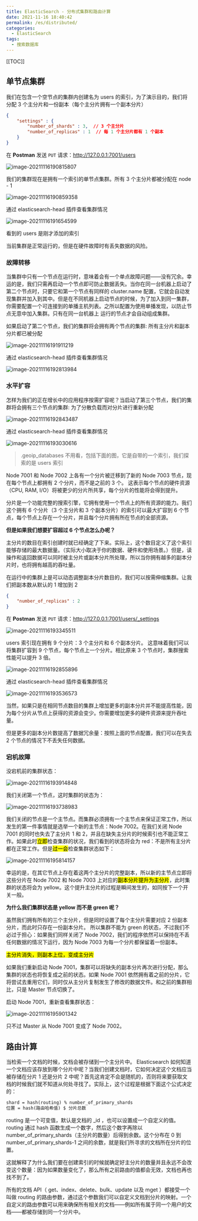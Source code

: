 ```yaml
---
title: ElasticSearch - 分布式集群和路由计算
date: 2021-11-16 18:40:42
permalink: /es/distributed/
categories:
  - ElasticSearch
tags: 
  - 搜索数据库
---
```


[[TOC]]

## 单节点集群

我们在包含一个空节点的集群内创建名为 users 的索引，为了演示目的，我们将分配 3 个主分片和一份副本（每个主分片拥有一个副本分片）

```json
{
    "settings" : {
        "number_of_shards" : 3,  // 3 个主分片
        "number_of_replicas" : 1  // 每 1 个主分片都有 1 个副本
    }
}
```

在 **Postman** 发送 `PUT` 请求：http://127.0.0.1:7001/users

![image-20211116190815807](https://cdn.staticaly.com/gh/Kele-Bingtang/static@master/img/ElasticSearch/20211116190931.png)

我们的集群现在是拥有一个索引的单节点集群。所有 3 个主分片都被分配在 node - 1 

![image-20211116190859358](https://cdn.staticaly.com/gh/Kele-Bingtang/static@master/img/ElasticSearch/20211116190900.png)

通过 elasticsearch-head 插件查看集群情况

![image-20211116191654599](https://cdn.staticaly.com/gh/Kele-Bingtang/static@master/img/ElasticSearch/20211116191656.png)

看到的 users 是刚才添加的索引

当前集群是正常运行的，但是在硬件故障时有丢失数据的风险。

### 故障转移

当集群中只有一个节点在运行时，意味着会有一个单点故障问题——没有冗余。幸运的是，我们只需再启动一个节点即可防止数据丢失。当你在同一台机器上启动了第二个节点时，只要它和第一个节点有同样的 cluster.name 配置，它就会自动发现集群并加入到其中。但是在不同机器上启动节点的时候，为了加入到同一集群，你需要配置一个可连接到的单播主机列表。之所以配置为使用单播发现，以防止节点无意中加入集群。只有在同一台机器上 运行的节点才会自动组成集群。

如果启动了第二个节点，我们的集群将会拥有两个节点的集群: 所有主分片和副本分片都已被分配

![image-20211116191911219](https://cdn.staticaly.com/gh/Kele-Bingtang/static@master/img/ElasticSearch/20211116191912.png)

通过 elasticsearch-head 插件查看集群情况

![image-20211116192813984](https://cdn.staticaly.com/gh/Kele-Bingtang/static@master/img/ElasticSearch/20211116192815.png)

### 水平扩容

怎样为我们的正在增长中的应用程序按需扩容呢？当启动了第三个节点，我们的集群将会拥有三个节点的集群: 为了分散负载而对分片进行重新分配

![image-20211116192843487](https://cdn.staticaly.com/gh/Kele-Bingtang/static@master/img/ElasticSearch/20211116192844.png)

通过 elasticsearch-head 插件查看集群情况

![image-20211116193030616](https://cdn.staticaly.com/gh/Kele-Bingtang/static@master/img/ElasticSearch/20211116193031.png)

> .geoip_databases 不用看，包括下面的图，它是自带的一个索引，我们探索的是 users 索引

Node 7001 和 Node 7002 上各有一个分片被迁移到了新的 Node 7003 节点，现在每个节点上都拥有 2 个分片，而不是之前的 3 个。 这表示每个节点的硬件资源（CPU, RAM, I/O）将被更少的分片所共享，每个分片的性能将会得到提升。

分片是一个功能完整的搜索引擎，它拥有使用一个节点上的所有资源的能力。我们这个拥有 6 个分片（3 个主分片和 3 个副本分片）的索引可以最大扩容到 6 个节点，每个节点上存在一个分片，并且每个分片拥有所在节点的全部资源。

**但是如果我们想要扩容超过 6 个节点怎么办呢？**

主分片的数目在索引创建时就已经确定了下来。实际上，这个数目定义了这个索引能够存储的最大数据量。（实际大小取决于你的数据、硬件和使用场景。）但是，读操作和返回数据可以同时被主分片或副本分片所处理，所以当你拥有越多的副本分片时，也将拥有越高的吞吐量。

在运行中的集群上是可以动态调整副本分片数目的，我们可以按需伸缩集群。让我们把副本数从默认的 1 增加到 2

```json
{
    "number_of_replicas" : 2
}
```

在 **Postman** 发送 `PUT` 请求：http://127.0.0.1:7001/users/_settings

![image-20211116193345511](https://cdn.staticaly.com/gh/Kele-Bingtang/static@master/img/ElasticSearch/20211116193347.png)

users 索引现在拥有 9 个分片：3 个主分片和 6 个副本分片。 这意味着我们可以将集群扩容到 9 个节点，每个节点上一个分片。相比原来 3 个节点时，集群搜索性能可以提升 3 倍。



![image-20211116192855896](https://cdn.staticaly.com/gh/Kele-Bingtang/static@master/img/ElasticSearch/20211116192926.png)

通过 elasticsearch-head 插件查看集群情况

![image-20211116193536573](https://cdn.staticaly.com/gh/Kele-Bingtang/static@master/img/ElasticSearch/20211116193602.png)

当然，如果只是在相同节点数目的集群上增加更多的副本分片并不能提高性能，因为每个分片从节点上获得的资源会变少。你需要增加更多的硬件资源来提升吞吐量。

但是更多的副本分片数提高了数据冗余量：按照上面的节点配置，我们可以在失去 2 个节点的情况下不丢失任何数据。

### 宕机故障

没宕机前的集群状态：

![image-20211116193914848](https://cdn.staticaly.com/gh/Kele-Bingtang/static@master/img/ElasticSearch/20211116193942.png)

我们关闭第一个节点，这时集群的状态为：

![image-20211116193738983](https://cdn.staticaly.com/gh/Kele-Bingtang/static@master/img/ElasticSearch/20211116193739.png)

我们关闭的节点是一个主节点。而集群必须拥有一个主节点来保证正常工作，所以发生的第一件事情就是选举一个新的主节点：Node 7002。在我们关闭 Node 7001 的同时也失去了主分片 1 和 2，并且在缺失主分片的时候索引也不能正常工作。如果此时<mark>立即</mark>检查集群的状况，我们看到的状态将会为 red：不是所有主分片都在正常工作。但是<mark>过一会</mark>检查集群状态如下：

![image-20211116195814157](https://cdn.staticaly.com/gh/Kele-Bingtang/static@master/img/ElasticSearch/20211116195818.png)

幸运的是，在其它节点上存在着这两个主分片的完整副本，所以新的主节点立即将这些分片在 Node 7002 和 Node 7003 上对应的<mark>副本分片提升为主分片</mark>，此时集群的状态将会为 yellow。这个提升主分片的过程是瞬间发生的，如同按下一个开关一般。

**为什么我们集群状态是 yellow 而不是 green 呢？**

虽然我们拥有所有的三个主分片，但是同时设置了每个主分片需要对应 2 份副本分片，而此时只存在一份副本分片。 所以集群不能为 green 的状态，不过我们不必过于担心：如果我们同样关闭了 Node 7002，我们的程序依然可以保持在不丢任何数据的情况下运行，因为 Node 7003 为每一个分片都保留着一份副本。

<mark>主分片消失，则副本上位，变成主分片</mark>

如果我们重新启动 Node 7001，集群可以将缺失的副本分片再次进行分配，那么集群的状态也将恢复成之前的状态。如果 Node 7001 依然拥有着之前的分片，它将尝试去重用它们，同时仅从主分片复制发生了修改的数据文件。和之前的集群相比，只是 Master 节点切换了。

启动 Node 7001，重新查看集群状态：

![image-20211116195901342](https://cdn.staticaly.com/gh/Kele-Bingtang/static@master/img/ElasticSearch/20211130172933.png)

只不过 Master 从 Node 7001 变成了 Node 7002。

## 路由计算

当检索一个文档的时候，文档会被存储到一个主分片中。 Elasticsearch 如何知道一个文档应该存放到哪个分片中呢？当我们创建文档时，它如何决定这个文档应当被存储在分片 1 还是分片 2 中呢？首先这肯定不会是随机的，否则将来要获取文档的时候我们就不知道从何处寻找了。实际上，这个过程是根据下面这个公式决定的：

```md
shard = hash(routing) % number_of_primary_shards
位置 = hash(路由哈希值) $ 分片总数
```

routing 是一个可变值，默认是文档的 _id ，也可以设置成一个自定义的值。routing 通过 hash 函数生成一个数字，然后这个数字再除以 number_of_primary_shards（主分片的数量）后得到余数。这个分布在 0 到 number_of_primary_shards-1 之间的余数，就是我们所寻求的文档所在分片的位置。

这就解释了为什么我们要在创建索引的时候就确定好主分片的数量并且永远不会改变这个数量：因为如果数量变化了，那么所有之前路由的值都会无效，文档也再也找不到了。

所有的文档 API（ get、index、delete、bulk、update 以及 mget ）都接受一个叫做 routing 的路由参数，通过这个参数我们可以自定义文档到分片的映射。一个自定义的路由参数可以用来确保所有相关的文档——例如所有属于同一个用户的文档——都被存储到同一个分片中。
